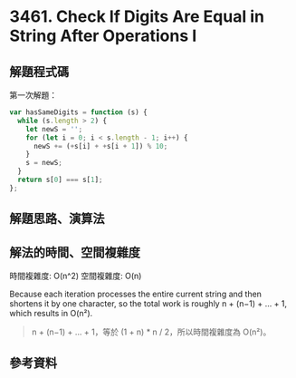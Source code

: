# 3461. Check If Digits Are Equal in String After Operations I

## 解題程式碼

第一次解題：

```javascript
var hasSameDigits = function (s) {
  while (s.length > 2) {
    let newS = '';
    for (let i = 0; i < s.length - 1; i++) {
      newS += (+s[i] + +s[i + 1]) % 10;
    }
    s = newS;
  }
  return s[0] === s[1];
};
```

## 解題思路、演算法

## 解法的時間、空間複雜度

時間複雜度: O(n^2)
空間複雜度: O(n)

Because each iteration processes the entire current string and then shortens it by one character, so the total work is roughly n + (n−1) + … + 1, which results in O(n²).

> n + (n−1) + … + 1，等於 (1 + n) * n / 2，所以時間複雜度為 O(n²)。

## 參考資料
